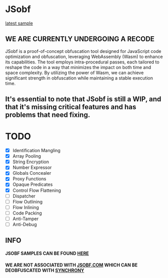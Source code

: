 # JSobf
[latest sample](https://github.com/jsobf/samples/tree/main/archive/v2/0.2)
## WE ARE CURRENTLY UNDERGOING A RECODE
JSobf is a proof-of-concept obfuscation tool designed for JavaScript code optimization and obfuscation, leveraging WebAssembly (Wasm) to enhance its capabilities. The tool employs intra-procedural passes, each tailored to reshape the code in a way that minimizes the impact on both time and space complexity. By utilizing the power of Wasm, we can achieve significant strength in obfuscation while maintaining a stable execution time.

It's essential to note that JSobf is still a WIP, and that it's missing critical features and has problems that need fixing.
---
# TODO
- [x] Identification Mangling
- [x] Array Pooling
- [x] String Encryption
- [x] Number Expressor
- [x] Globals Concealer
- [x] Proxy Functions
- [x] Opaque Predicates
- [x] Control Flow Flattening
- [ ] Dispatcher
- [ ] Flow Outlining
- [ ] Flow Inlining
- [ ] Code Packing
- [ ] Anti-Tamper
- [ ] Anti-Debug

## INFO
#### JSOBF SAMPLES CAN BE FOUND [HERE](https://github.com/jsobf/samples/tree/main/archive/0.5.x/0.5.2)
#### WE ARE NOT ASSOCIATED WITH [JSOBF.COM](https://www.jsobf.com/en/) WHICH CAN BE DEOBFUSCATED WITH [SYNCHRONY](https://deobfuscate.relative.im/)
